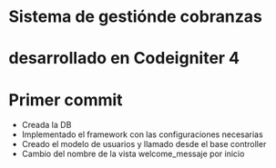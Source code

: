 # Sistema de gestiónde cobranzas
# desarrollado en Codeigniter 4
# Primer commit

- Creada la DB
- Implementado el framework con las configuraciones necesarias
- Creado el modelo de usuarios y llamado desde el base controller
- Cambio del nombre de la vista welcome_messaje por inicio